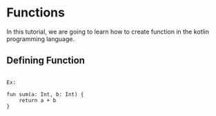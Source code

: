# Functions 

In this tutorial, we are going to learn how to create function in the kotlin programming language.

## Defining Function

~~~~

Ex:

fun sum(a: Int, b: Int) {
	return a + b
}

~~~~